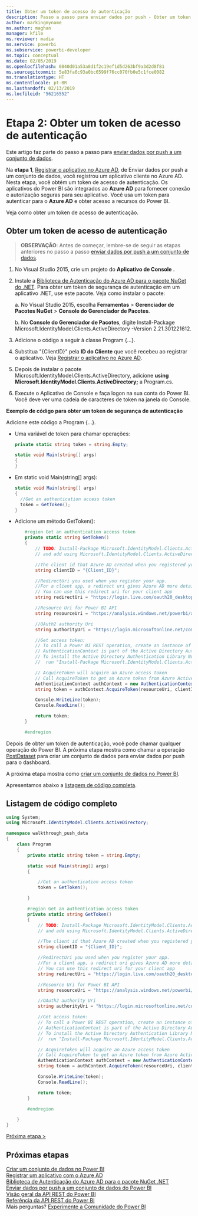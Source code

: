 ```yaml
---
title: Obter um token de acesso de autenticação
description: Passo a passo para enviar dados por push - Obter um token de acesso de autenticação
author: markingmyname
ms.author: maghan
manager: kfile
ms.reviewer: madia
ms.service: powerbi
ms.subservice: powerbi-developer
ms.topic: conceptual
ms.date: 02/05/2019
ms.openlocfilehash: 0840d01a53a8d1f2c19ef1d5d263bf9a3d2d8f81
ms.sourcegitcommit: 5e83fa6c93a0bc6599f76cc070fb0e5c1fce0082
ms.translationtype: HT
ms.contentlocale: pt-BR
ms.lasthandoff: 02/13/2019
ms.locfileid: "56216552"
---
```

# <a name="step-2-get-an-authentication-access-token"></a>Etapa 2: Obter um token de acesso de autenticação

Este artigo faz parte do passo a passo para [enviar dados por push a um conjunto de dados](walkthrough-push-data.md).

Na **etapa 1**, [Registrar o aplicativo no Azure AD](walkthrough-push-data-register-app-with-azure-ad.md), de Enviar dados por push a um conjunto de dados, você registrou um aplicativo cliente no Azure AD. Nesta etapa, você obtém um token de acesso de autenticação. Os aplicativos do Power BI são integrados ao **Azure AD** para fornecer conexão e autorização seguras para seu aplicativo. Você usa um token para autenticar para o **Azure AD** e obter acesso a recursos do Power BI.

Veja como obter um token de acesso de autenticação.

## <a name="get-an-authentication-access-token"></a>Obter um token de acesso de autenticação

> **OBSERVAÇÃO**: Antes de começar, lembre-se de seguir as etapas anteriores no passo a passo [enviar dados por push a um conjunto de dados](walkthrough-push-data.md).
> 
> 

1. No Visual Studio 2015, crie um projeto do **Aplicativo de Console** .
2. Instale a [Biblioteca de Autenticação do Azure AD para o pacote NuGet do .NET](https://www.nuget.org/packages/Microsoft.IdentityModel.Clients.ActiveDirectory/). Para obter um token de segurança de autenticação em um aplicativo .NET, use este pacote. Veja como instalar o pacote:

     a. No Visual Studio 2015, escolha **Ferramentas** > **Gerenciador de Pacotes NuGet** > **Console do Gerenciador de Pacotes**.

     b. No **Console do Gerenciador de Pacotes**, digite Install-Package Microsoft.IdentityModel.Clients.ActiveDirectory -Version 2.21.301221612.
3. Adicione o código a seguir à classe Program {…}.
4. Substitua "{ClientID}" pela **ID do Cliente** que você recebeu ao registrar o aplicativo. Veja [Registrar o aplicativo no Azure AD](walkthrough-push-data-register-app-with-azure-ad.md).
5. Depois de instalar o pacote Microsoft.IdentityModel.Clients.ActiveDirectory, adicione **using Microsoft.IdentityModel.Clients.ActiveDirectory;** a Program.cs.
6. Execute o Aplicativo de Console e faça logon na sua conta do Power BI. Você deve ver uma cadeia de caracteres de token na janela do Console.

**Exemplo de código para obter um token de segurança de autenticação**

Adicione este código a Program {...}.

* Uma variável de token para chamar operações:
  
  ```csharp
  private static string token = string.Empty;
  
  static void Main(string[] args)
  {
  }
  ```
* Em static void Main(string[] args):
  
  ```csharp
  static void Main(string[] args)
  {
    //Get an authentication access token
    token = GetToken();
  }
  ```
* Adicione um método GetToken():

```csharp
       #region Get an authentication access token
       private static string GetToken()
       {
           // TODO: Install-Package Microsoft.IdentityModel.Clients.ActiveDirectory -Version 2.21.301221612
           // and add using Microsoft.IdentityModel.Clients.ActiveDirectory

           //The client id that Azure AD created when you registered your client app.
           string clientID = "{Client_ID}";

           //RedirectUri you used when you register your app.
           //For a client app, a redirect uri gives Azure AD more details on the application that it will authenticate.
           // You can use this redirect uri for your client app
           string redirectUri = "https://login.live.com/oauth20_desktop.srf";

           //Resource Uri for Power BI API
           string resourceUri = "https://analysis.windows.net/powerbi/api";

           //OAuth2 authority Uri
           string authorityUri = "https://login.microsoftonline.net/common/";

           //Get access token:
           // To call a Power BI REST operation, create an instance of AuthenticationContext and call AcquireToken
           // AuthenticationContext is part of the Active Directory Authentication Library NuGet package
           // To install the Active Directory Authentication Library NuGet package in Visual Studio,
           //  run "Install-Package Microsoft.IdentityModel.Clients.ActiveDirectory" from the nuget Package Manager Console.

           // AcquireToken will acquire an Azure access token
           // Call AcquireToken to get an Azure token from Azure Active Directory token issuance endpoint
           AuthenticationContext authContext = new AuthenticationContext(authorityUri);
           string token = authContext.AcquireToken(resourceUri, clientID, new Uri(redirectUri)).AccessToken;

           Console.WriteLine(token);
           Console.ReadLine();

           return token;
       }

       #endregion
```

Depois de obter um token de autenticação, você pode chamar qualquer operação do Power BI. A próxima etapa mostra como chamar a operação [PostDataset](https://docs.microsoft.com/rest/api/power-bi/pushdatasets) para criar um conjunto de dados para enviar dados por push para o dashboard.

A próxima etapa mostra como [criar um conjunto de dados no Power BI](walkthrough-push-data-create-dataset.md).

Apresentamos abaixo a [listagem de código completa](#code).

<a name="code"/>

## <a name="complete-code-listing"></a>Listagem de código completo

```csharp
using System;
using Microsoft.IdentityModel.Clients.ActiveDirectory;

namespace walkthrough_push_data
{
    class Program
    {
        private static string token = string.Empty;

        static void Main(string[] args)
        {

            //Get an authentication access token
            token = GetToken();

        }

        #region Get an authentication access token
        private static string GetToken()
        {
            // TODO: Install-Package Microsoft.IdentityModel.Clients.ActiveDirectory -Version 2.21.301221612
            // and add using Microsoft.IdentityModel.Clients.ActiveDirectory

            //The client id that Azure AD created when you registered your client app.
            string clientID = "{Client_ID}";

            //RedirectUri you used when you register your app.
            //For a client app, a redirect uri gives Azure AD more details on the application that it will authenticate.
            // You can use this redirect uri for your client app
            string redirectUri = "https://login.live.com/oauth20_desktop.srf";

            //Resource Uri for Power BI API
            string resourceUri = "https://analysis.windows.net/powerbi/api";

            //OAuth2 authority Uri
            string authorityUri = "https://login.microsoftonline.net/common/";

            //Get access token:
            // To call a Power BI REST operation, create an instance of AuthenticationContext and call AcquireToken
            // AuthenticationContext is part of the Active Directory Authentication Library NuGet package
            // To install the Active Directory Authentication Library NuGet package in Visual Studio,
            //  run "Install-Package Microsoft.IdentityModel.Clients.ActiveDirectory" from the nuget Package Manager Console.

            // AcquireToken will acquire an Azure access token
            // Call AcquireToken to get an Azure token from Azure Active Directory token issuance endpoint
            AuthenticationContext authContext = new AuthenticationContext(authorityUri);
            string token = authContext.AcquireToken(resourceUri, clientID, new Uri(redirectUri)).AccessToken;

            Console.WriteLine(token);
            Console.ReadLine();

            return token;
        }

        #endregion

    }
}
```

[Próxima etapa >](walkthrough-push-data-create-dataset.md)

## <a name="next-steps"></a>Próximas etapas

[Criar um conjunto de dados no Power BI](walkthrough-push-data-create-dataset.md)  
[Registrar um aplicativo com o Azure AD](walkthrough-push-data-register-app-with-azure-ad.md)  
[Biblioteca de Autenticação do Azure AD para o pacote NuGet .NET](https://www.nuget.org/packages/Microsoft.IdentityModel.Clients.ActiveDirectory/)  
[Enviar dados por push a um conjunto de dados do Power BI](walkthrough-push-data.md)  
[Visão geral da API REST do Power BI](overview-of-power-bi-rest-api.md)  
[Referência da API REST do Power BI](https://docs.microsoft.com/rest/api/power-bi/)  
Mais perguntas? [Experimente a Comunidade do Power BI](http://community.powerbi.com/)